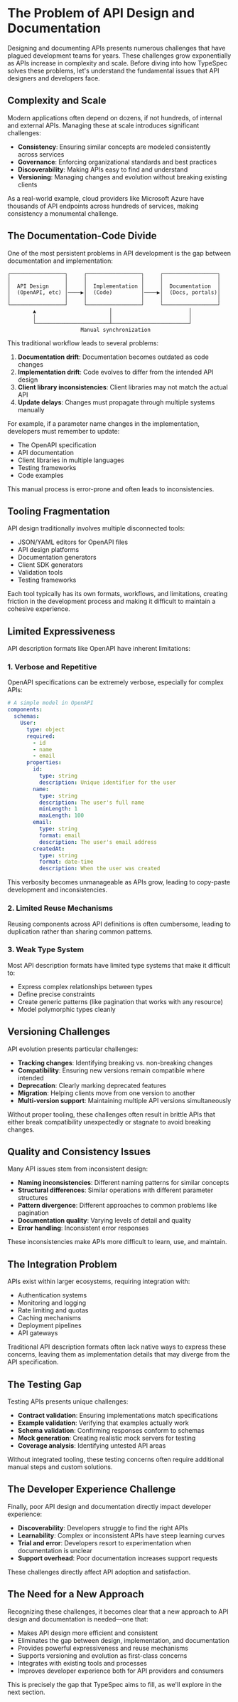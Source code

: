 # The Problem of API Design and Documentation

Designing and documenting APIs presents numerous challenges that have plagued development teams for years. These challenges grow exponentially as APIs increase in complexity and scale. Before diving into how TypeSpec solves these problems, let's understand the fundamental issues that API designers and developers face.

## Complexity and Scale

Modern applications often depend on dozens, if not hundreds, of internal and external APIs. Managing these at scale introduces significant challenges:

- **Consistency**: Ensuring similar concepts are modeled consistently across services
- **Governance**: Enforcing organizational standards and best practices
- **Discoverability**: Making APIs easy to find and understand
- **Versioning**: Managing changes and evolution without breaking existing clients

As a real-world example, cloud providers like Microsoft Azure have thousands of API endpoints across hundreds of services, making consistency a monumental challenge.

## The Documentation-Code Divide

One of the most persistent problems in API development is the gap between documentation and implementation:

```
┌─────────────────┐     ┌─────────────────┐     ┌─────────────────┐
│                 │     │                 │     │                 │
│  API Design     │     │  Implementation │     │  Documentation  │
│  (OpenAPI, etc) │────▶│  (Code)         │────▶│  (Docs, portals)│
│                 │     │                 │     │                 │
└─────────────────┘     └─────────────────┘     └─────────────────┘
        ▲                       │                        │
        │                       │                        │
        └───────────────────────┴────────────────────────┘
                       Manual synchronization
```

This traditional workflow leads to several problems:

1. **Documentation drift**: Documentation becomes outdated as code changes
2. **Implementation drift**: Code evolves to differ from the intended API design
3. **Client library inconsistencies**: Client libraries may not match the actual API
4. **Update delays**: Changes must propagate through multiple systems manually

For example, if a parameter name changes in the implementation, developers must remember to update:
- The OpenAPI specification
- API documentation
- Client libraries in multiple languages
- Testing frameworks
- Code examples

This manual process is error-prone and often leads to inconsistencies.

## Tooling Fragmentation

API design traditionally involves multiple disconnected tools:

- JSON/YAML editors for OpenAPI files
- API design platforms
- Documentation generators
- Client SDK generators
- Validation tools
- Testing frameworks

Each tool typically has its own formats, workflows, and limitations, creating friction in the development process and making it difficult to maintain a cohesive experience.

## Limited Expressiveness

API description formats like OpenAPI have inherent limitations:

### 1. Verbose and Repetitive

OpenAPI specifications can be extremely verbose, especially for complex APIs:

```yaml
# A simple model in OpenAPI
components:
  schemas:
    User:
      type: object
      required:
        - id
        - name
        - email
      properties:
        id:
          type: string
          description: Unique identifier for the user
        name:
          type: string
          description: The user's full name
          minLength: 1
          maxLength: 100
        email:
          type: string
          format: email
          description: The user's email address
        createdAt:
          type: string
          format: date-time
          description: When the user was created
```

This verbosity becomes unmanageable as APIs grow, leading to copy-paste development and inconsistencies.

### 2. Limited Reuse Mechanisms

Reusing components across API definitions is often cumbersome, leading to duplication rather than sharing common patterns.

### 3. Weak Type System

Most API description formats have limited type systems that make it difficult to:
- Express complex relationships between types
- Define precise constraints
- Create generic patterns (like pagination that works with any resource)
- Model polymorphic types cleanly

## Versioning Challenges

API evolution presents particular challenges:

- **Tracking changes**: Identifying breaking vs. non-breaking changes
- **Compatibility**: Ensuring new versions remain compatible where intended
- **Deprecation**: Clearly marking deprecated features
- **Migration**: Helping clients move from one version to another
- **Multi-version support**: Maintaining multiple API versions simultaneously

Without proper tooling, these challenges often result in brittle APIs that either break compatibility unexpectedly or stagnate to avoid breaking changes.

## Quality and Consistency Issues

Many API issues stem from inconsistent design:

- **Naming inconsistencies**: Different naming patterns for similar concepts
- **Structural differences**: Similar operations with different parameter structures
- **Pattern divergence**: Different approaches to common problems like pagination
- **Documentation quality**: Varying levels of detail and quality
- **Error handling**: Inconsistent error responses

These inconsistencies make APIs more difficult to learn, use, and maintain.

## The Integration Problem

APIs exist within larger ecosystems, requiring integration with:

- Authentication systems
- Monitoring and logging
- Rate limiting and quotas
- Caching mechanisms
- Deployment pipelines
- API gateways

Traditional API description formats often lack native ways to express these concerns, leaving them as implementation details that may diverge from the API specification.

## The Testing Gap

Testing APIs presents unique challenges:

- **Contract validation**: Ensuring implementations match specifications
- **Example validation**: Verifying that examples actually work
- **Schema validation**: Confirming responses conform to schemas
- **Mock generation**: Creating realistic mock servers for testing
- **Coverage analysis**: Identifying untested API areas

Without integrated tooling, these testing concerns often require additional manual steps and custom solutions.

## The Developer Experience Challenge

Finally, poor API design and documentation directly impact developer experience:

- **Discoverability**: Developers struggle to find the right APIs
- **Learnability**: Complex or inconsistent APIs have steep learning curves
- **Trial and error**: Developers resort to experimentation when documentation is unclear
- **Support overhead**: Poor documentation increases support requests

These challenges directly affect API adoption and satisfaction.

## The Need for a New Approach

Recognizing these challenges, it becomes clear that a new approach to API design and documentation is needed—one that:

- Makes API design more efficient and consistent
- Eliminates the gap between design, implementation, and documentation
- Provides powerful expressiveness and reuse mechanisms
- Supports versioning and evolution as first-class concerns
- Integrates with existing tools and processes
- Improves developer experience both for API providers and consumers

This is precisely the gap that TypeSpec aims to fill, as we'll explore in the next section.